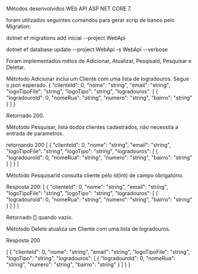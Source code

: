 
Métodos desenvolvidos WEb API ASP NET CORE 7.

foram utilizados seguintes comandos para gerar scrip de banco pelo Migration:

dotnet ef migrations add inicial --project WebApi

dotnet ef database update --project WebApi -s WebApi --verbose


Foram implementados métos de Adicionar, Atualizar, PesqisaId, Pesquisar e Deletar.

Métotodo Adicionar inclui um Cliente com uma lista de logradouros. Segue o json esperado. 
{
  "clienteId": 0,
  "nome": "string",
  "email": "string",
  "logoTipoFile": "string",
  "logoTipo": "string",
  "logradouros": [
    {
      "logradouroId": 0,
      "nomeRua": "string",
      "numero": "string",
      "bairro": "string"
    }
  ]
}

Retornado 200.

Métotodo Pesquisar, lista dodos clientes cadastrados, não necessita a entrada de parametros.

retornando 200
[
  {
    "clienteId": 0,
    "nome": "string",
    "email": "string",
    "logoTipoFile": "string",
    "logoTipo": "string",
    "logradouros": [
      {
        "logradouroId": 0,
        "nomeRua": "string",
        "numero": "string",
        "bairro": "string"
      }
    ]
  }
]

Métotodo PesquisarId consulta cliente pelo id(int) de campo obrigatório.

Resposta 200:
[
  {
    "clienteId": 0,
    "nome": "string",
    "email": "string",
    "logoTipoFile": "string",
    "logoTipo": "string",
    "logradouros": [
      {
        "logradouroId": 0,
        "nomeRua": "string",
        "numero": "string",
        "bairro": "string"
      }
    ]
  }
]

Retornado [] quando vazio.

Métotodo Delete atualiza um Cliente com uma lista de logradouros.

Resposta 200

[
  {
    "clienteId": 0,
    "nome": "string",
    "email": "string",
    "logoTipoFile": "string",
    "logoTipo": "string",
    "logradouros": [
      {
        "logradouroId": 0,
        "nomeRua": "string",
        "numero": "string",
        "bairro": "string"
      }
    ]
  }
]








